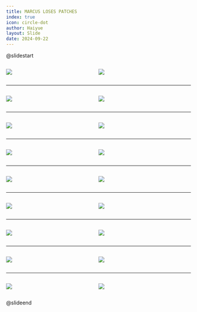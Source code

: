 ```yaml
---
title: MARCUS LOSES PATCHES
index: true
icon: circle-dot
author: Haiyue
layout: Slide
date: 2024-09-22
---
```

 
@slidestart

<div style="display:flex">
<div style="flex:1">

![](https://raw.githubusercontent.com/yclord/reading/refs/heads/master/english/Level-M/MARCUS%20LOSES%20PATCHES/001.webp)
</div>
<div style="flex:1">

![](https://raw.githubusercontent.com/yclord/reading/refs/heads/master/english/Level-M/MARCUS%20LOSES%20PATCHES/002.webp)
</div>
</div>

---

<div style="display:flex">
<div style="flex:1">

![](https://raw.githubusercontent.com/yclord/reading/refs/heads/master/english/Level-M/MARCUS%20LOSES%20PATCHES/003.webp)
</div>
<div style="flex:1">

![](https://raw.githubusercontent.com/yclord/reading/refs/heads/master/english/Level-M/MARCUS%20LOSES%20PATCHES/004.webp)
</div>
</div>

---

<div style="display:flex">
<div style="flex:1">

![](https://raw.githubusercontent.com/yclord/reading/refs/heads/master/english/Level-M/MARCUS%20LOSES%20PATCHES/005.webp)
</div>
<div style="flex:1">

![](https://raw.githubusercontent.com/yclord/reading/refs/heads/master/english/Level-M/MARCUS%20LOSES%20PATCHES/006.webp)
</div>
</div>

---

<div style="display:flex">
<div style="flex:1">

![](https://raw.githubusercontent.com/yclord/reading/refs/heads/master/english/Level-M/MARCUS%20LOSES%20PATCHES/007.webp)
</div>
<div style="flex:1">

![](https://raw.githubusercontent.com/yclord/reading/refs/heads/master/english/Level-M/MARCUS%20LOSES%20PATCHES/008.webp)
</div>
</div>

---

<div style="display:flex">
<div style="flex:1">

![](https://raw.githubusercontent.com/yclord/reading/refs/heads/master/english/Level-M/MARCUS%20LOSES%20PATCHES/009.webp)
</div>
<div style="flex:1">

![](https://raw.githubusercontent.com/yclord/reading/refs/heads/master/english/Level-M/MARCUS%20LOSES%20PATCHES/010.webp)
</div>
</div>

---

<div style="display:flex">
<div style="flex:1">

![](https://raw.githubusercontent.com/yclord/reading/refs/heads/master/english/Level-M/MARCUS%20LOSES%20PATCHES/011.webp)
</div>
<div style="flex:1">

![](https://raw.githubusercontent.com/yclord/reading/refs/heads/master/english/Level-M/MARCUS%20LOSES%20PATCHES/012.webp)
</div>
</div>

---

<div style="display:flex">
<div style="flex:1">

![](https://raw.githubusercontent.com/yclord/reading/refs/heads/master/english/Level-M/MARCUS%20LOSES%20PATCHES/013.webp)
</div>
<div style="flex:1">

![](https://raw.githubusercontent.com/yclord/reading/refs/heads/master/english/Level-M/MARCUS%20LOSES%20PATCHES/014.webp)
</div>
</div>

---

<div style="display:flex">
<div style="flex:1">

![](https://raw.githubusercontent.com/yclord/reading/refs/heads/master/english/Level-M/MARCUS%20LOSES%20PATCHES/015.webp)
</div>
<div style="flex:1">

![](https://raw.githubusercontent.com/yclord/reading/refs/heads/master/english/Level-M/MARCUS%20LOSES%20PATCHES/016.webp)
</div>
</div>

---

<div style="display:flex">
<div style="flex:1">

![](https://raw.githubusercontent.com/yclord/reading/refs/heads/master/english/Level-M/MARCUS%20LOSES%20PATCHES/017.webp)
</div>
<div style="flex:1">

![](https://raw.githubusercontent.com/yclord/reading/refs/heads/master/english/Level-M/MARCUS%20LOSES%20PATCHES/018.webp)
</div>
</div>

@slideend